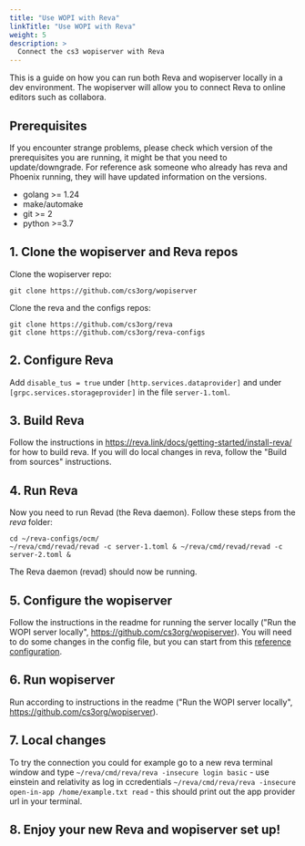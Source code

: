 ```yaml
---
title: "Use WOPI with Reva"
linkTitle: "Use WOPI with Reva"
weight: 5
description: >
  Connect the cs3 wopiserver with Reva
---
```


This is a guide on how you can run both Reva and wopiserver locally in a dev environment. 
The wopiserver will allow you to connect Reva to online editors such as collabora.

## Prerequisites
If you encounter strange problems, please check which version of the prerequisites you are running, it might be that you need to update/downgrade. For reference ask someone who already has reva and Phoenix running, they will have updated information on the versions.
* golang >= 1.24
* make/automake
* git >= 2
* python >=3.7

## 1. Clone the wopiserver and Reva repos
Clone the wopiserver repo:

```
git clone https://github.com/cs3org/wopiserver
```

Clone the reva and the configs repos:

```
git clone https://github.com/cs3org/reva
git clone https://github.com/cs3org/reva-configs
```

## 2. Configure Reva
Add `disable_tus = true` under `[http.services.dataprovider]` and under `[grpc.services.storageprovider]` in the file `server-1.toml`.

## 3. Build Reva
Follow the instructions in https://reva.link/docs/getting-started/install-reva/ for how to build reva. If you will do local
changes in reva, follow the "Build from sources" instructions.

## 4. Run Reva
Now you need to run Revad (the Reva daemon). Follow these steps
from the *reva* folder:

```
cd ~/reva-configs/ocm/
~/reva/cmd/revad/revad -c server-1.toml & ~/reva/cmd/revad/revad -c server-2.toml &
``` 

The Reva daemon (revad) should now be running.

## 5. Configure the wopiserver
Follow the instructions in the readme for running the server locally ("Run the WOPI server locally", https://github.com/cs3org/wopiserver).
You will need to do some changes in the config file, but you can start from this [reference configuration](https://github.com/cs3org/wopiserver/blob/master/docker/etc/wopiserver.cs3.conf).

## 6. Run wopiserver
Run according to instructions in the readme ("Run the WOPI server locally", https://github.com/cs3org/wopiserver).

## 7. Local changes
To try the connection you could for example go to a new reva terminal window and type 
`~/reva/cmd/reva/reva -insecure login basic` - use einstein and relativity as log in ccredentials
`~/reva/cmd/reva/reva -insecure open-in-app /home/example.txt read` - this should print out the app provider url in your terminal.

## 8. Enjoy your new Reva and wopiserver set up!
